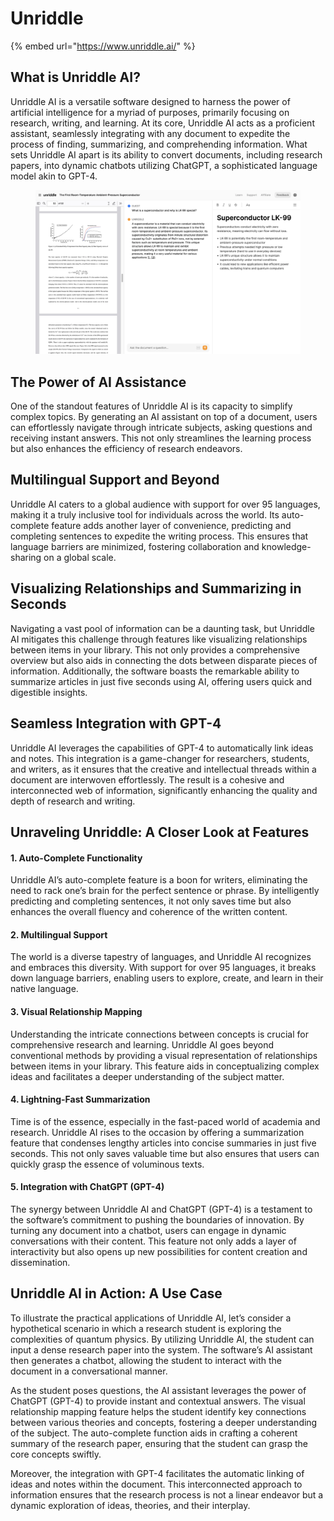 # Unriddle

{% embed url="https://www.unriddle.ai/" %}

## What is Unriddle AI?

Unriddle AI is a versatile software designed to harness the power of artificial intelligence for a myriad of purposes, primarily focusing on research, writing, and learning. At its core, Unriddle AI acts as a proficient assistant, seamlessly integrating with any document to expedite the process of finding, summarizing, and comprehending information. What sets Unriddle AI apart is its ability to convert documents, including research papers, into dynamic chatbots utilizing ChatGPT, a sophisticated language model akin to GPT-4.

<figure><img src="../../.gitbook/assets/image.png" alt="" width="563"><figcaption></figcaption></figure>

## The Power of AI Assistance

One of the standout features of Unriddle AI is its capacity to simplify complex topics. By generating an AI assistant on top of a document, users can effortlessly navigate through intricate subjects, asking questions and receiving instant answers. This not only streamlines the learning process but also enhances the efficiency of research endeavors.

## Multilingual Support and Beyond

Unriddle AI caters to a global audience with support for over 95 languages, making it a truly inclusive tool for individuals across the world. Its auto-complete feature adds another layer of convenience, predicting and completing sentences to expedite the writing process. This ensures that language barriers are minimized, fostering collaboration and knowledge-sharing on a global scale.

## Visualizing Relationships and Summarizing in Seconds

Navigating a vast pool of information can be a daunting task, but Unriddle AI mitigates this challenge through features like visualizing relationships between items in your library. This not only provides a comprehensive overview but also aids in connecting the dots between disparate pieces of information. Additionally, the software boasts the remarkable ability to summarize articles in just five seconds using AI, offering users quick and digestible insights.

## Seamless Integration with GPT-4

Unriddle AI leverages the capabilities of GPT-4 to automatically link ideas and notes. This integration is a game-changer for researchers, students, and writers, as it ensures that the creative and intellectual threads within a document are interwoven effortlessly. The result is a cohesive and interconnected web of information, significantly enhancing the quality and depth of research and writing.

## Unraveling Unriddle: A Closer Look at Features

#### 1. Auto-Complete Functionality

Unriddle AI’s auto-complete feature is a boon for writers, eliminating the need to rack one’s brain for the perfect sentence or phrase. By intelligently predicting and completing sentences, it not only saves time but also enhances the overall fluency and coherence of the written content.

#### 2. Multilingual Support

The world is a diverse tapestry of languages, and Unriddle AI recognizes and embraces this diversity. With support for over 95 languages, it breaks down language barriers, enabling users to explore, create, and learn in their native language.

#### 3. Visual Relationship Mapping

Understanding the intricate connections between concepts is crucial for comprehensive research and learning. Unriddle AI goes beyond conventional methods by providing a visual representation of relationships between items in your library. This feature aids in conceptualizing complex ideas and facilitates a deeper understanding of the subject matter.

#### 4. Lightning-Fast Summarization

Time is of the essence, especially in the fast-paced world of academia and research. Unriddle AI rises to the occasion by offering a summarization feature that condenses lengthy articles into concise summaries in just five seconds. This not only saves valuable time but also ensures that users can quickly grasp the essence of voluminous texts.

#### 5. Integration with ChatGPT (GPT-4)

The synergy between Unriddle AI and ChatGPT (GPT-4) is a testament to the software’s commitment to pushing the boundaries of innovation. By turning any document into a chatbot, users can engage in dynamic conversations with their content. This feature not only adds a layer of interactivity but also opens up new possibilities for content creation and dissemination.

## Unriddle AI in Action: A Use Case

To illustrate the practical applications of Unriddle AI, let’s consider a hypothetical scenario in which a research student is exploring the complexities of quantum physics. By utilizing Unriddle AI, the student can input a dense research paper into the system. The software’s AI assistant then generates a chatbot, allowing the student to interact with the document in a conversational manner.

As the student poses questions, the AI assistant leverages the power of ChatGPT (GPT-4) to provide instant and contextual answers. The visual relationship mapping feature helps the student identify key connections between various theories and concepts, fostering a deeper understanding of the subject. The auto-complete function aids in crafting a coherent summary of the research paper, ensuring that the student can grasp the core concepts swiftly.

Moreover, the integration with GPT-4 facilitates the automatic linking of ideas and notes within the document. This interconnected approach to information ensures that the research process is not a linear endeavor but a dynamic exploration of ideas, theories, and their interplay.